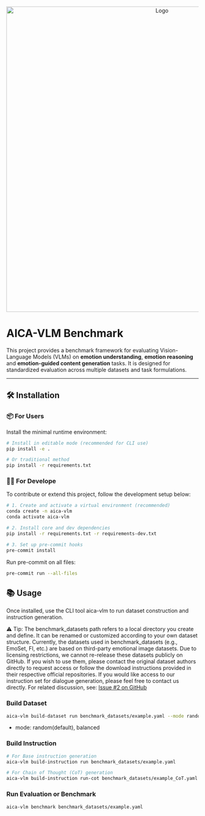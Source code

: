 <a id="readme-top"></a>

<!-- [![Contributors][contributors-shield]][contributors-url]
[![Forks][forks-shield]][forks-url]
[![Stargazers][stars-shield]][stars-url]
[![Issues][issues-shield]][issues-url]
[![Unlicense License][license-shield]][license-url]
[![LinkedIn][linkedin-shield]][linkedin-url] -->


<!-- PROJECT LOGO -->
<br />
<div align="center">
  <a href="https://github.com/Jax922/VLM-EQ">
    <img src="images/logo.png" alt="Logo" width="800" height="auto">
  </a>

  <!-- <h3 align="center">VLM-EQ</h3> -->

  <!-- <p align="center">
    An awesome README template to jumpstart your projects!
    <br />
    <a href="https://github.com/othneildrew/Best-README-Template"><strong>Explore the docs »</strong></a>
    <br />
    <br />
    <a href="https://github.com/othneildrew/Best-README-Template">View Demo</a>
    &middot;
    <a href="https://github.com/othneildrew/Best-README-Template/issues/new?labels=bug&template=bug-report---.md">Report Bug</a>
    &middot;
    <a href="https://github.com/othneildrew/Best-README-Template/issues/new?labels=enhancement&template=feature-request---.md">Request Feature</a>
  </p> -->
</div>


# AICA-VLM Benchmark

This project provides a benchmark framework for evaluating Vision-Language Models (VLMs) on **emotion understanding**,  **emotion reasoning** and   **emotion-guided content generation** tasks.
It is designed for standardized evaluation across multiple datasets and task formulations.

---

## 🛠 Installation

### 📦 For Users

Install the minimal runtime environment:

```bash
# Install in editable mode (recommended for CLI use)
pip install -e .

# Or traditional method
pip install -r requirements.txt
```

### 🧑‍💻 For Develope
To contribute or extend this project, follow the development setup below:
```bash
# 1. Create and activate a virtual environment (recommended)
conda create -n aica-vlm
conda activate aica-vlm

# 2. Install core and dev dependencies
pip install -r requirements.txt -r requirements-dev.txt

# 3. Set up pre-commit hooks
pre-commit install
```

Run pre-commit on all files:
```bash
pre-commit run --all-files
```

## 📚 Usage
Once installed, use the CLI tool aica-vlm to run dataset construction and instruction generation.

⚠️ Tip:
The benchmark_datasets path refers to a local directory you create and define. It can be renamed or customized according to your own dataset structure.
Currently, the datasets used in benchmark_datasets (e.g., EmoSet, FI, etc.) are based on third-party emotional image datasets. Due to licensing restrictions, we cannot re-release these datasets publicly on GitHub.
If you wish to use them, please contact the original dataset authors directly to request access or follow the download instructions provided in their respective official repositories.
If you would like access to our instruction set for dialogue generation, please feel free to contact us directly. For related discussion, see: [Issue #2 on GitHub](https://github.com/Affective-AI/AICA-VLM/issues/2)

### Build Dataset
```bash
aica-vlm build-dataset run benchmark_datasets/example.yaml --mode random
```

* mode: random(default), balanced

### Build Instruction
```bash
# For Base instruction generation
aica-vlm build-instruction run benchmark_datasets/example.yaml

# For Chain of Thought (CoT) generation
aica-vlm build-instruction run-cot benchmark_datasets/example_CoT.yaml
```

### Run Evaluation or Benchmark
```bash
aica-vlm benchmark benchmark_datasets/example.yaml
```
